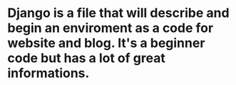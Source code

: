 # Django is a file that will describe and begin an enviroment as a code for website and blog. It's a beginner code but has a lot of great informations.
